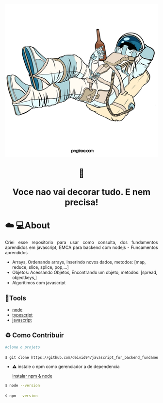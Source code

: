 <h1 align="center">
  <img src= "img/astronaut.png">

  :satellite:<p> Voce nao vai decorar tudo. E nem precisa!
</h1>

#  :cloud: :computer:About
  <p align="justify">Criei esse repositorio  para usar como consulta, dos fundamentos  aprendidos em javascript, EMCA para backend com nodejs
    - Funcamentos aprendidos
   <ul>
    <li>Arrays, Ordenando arrays, Inserindo novos dados, metodos:  [map, reduce, slice, splice, pop,...]</li>
    <li>Objetos: Acessando Objetos, Encontrando um objeto, metodos: [spread, objectkeys,]</li>
    <li>Algoritimos com javascript</li>

  </ul>
  <p>

## :hammer:Tools
- [node](https://nodejs.org/en/docs/)
- [typescript](https://www.typescriptlang.org/docs/)
- [javascript](https://developer.mozilla.org/en-US/docs/Web/JavaScript) 

## :recycle: Como Contribuir
```bash
#clone o projeto

$ git clone https://github.com/deivid94/javascript_for_backend_fundamentos.git
 ```

  - :warning: instale o npm como gerenciador a de dependencia

    [Instalar npm & node](https://nodejs.org/en/)

  ```bash
  $ node --version
  
  $ npm --version

 ```


